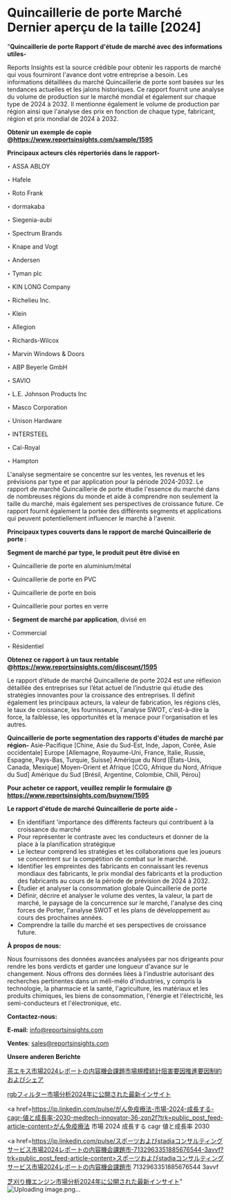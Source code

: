# Quincaillerie de porte Marché Dernier aperçu de la taille [2024]

"<strong>Quincaillerie de porte Rapport d'étude de marché avec des informations utiles-</strong>

Reports Insights est la source crédible pour obtenir les rapports de marché qui vous fourniront l'avance dont votre entreprise a besoin. Les informations détaillées du marché Quincaillerie de porte sont basées sur les tendances actuelles et les jalons historiques. Ce rapport fournit une analyse du volume de production sur le marché mondial et également sur chaque type de 2024 à 2032. Il mentionne également le volume de production par région ainsi que l'analyse des prix en fonction de chaque type, fabricant, région et prix mondial de 2024 à 2032.

<strong><b>Obtenir un exemple de copie @</b></strong><a href=https://www.reportsinsights.com/sample/1595><strong><b>https://www.reportsinsights.com/sample/1595</b></strong></a>

<b>Principaux acteurs clés répertoriés dans le rapport-</b>

<b> </b>‣ ASSA ABLOY

‣ Hafele

‣ Roto Frank

‣ dormakaba

‣ Siegenia-aubi

‣ Spectrum Brands

‣ Knape and Vogt

‣ Andersen

‣ Tyman plc

‣ KIN LONG Company

‣ Richelieu Inc.

‣ Klein

‣ Allegion

‣ Richards-Wilcox

‣ Marvin Windows & Doors

‣ ABP Beyerle GmbH

‣ SAVIO

‣ L.E. Johnson Products Inc

‣ Masco Corporation

‣ Unison Hardware

‣ INTERSTEEL

‣ Cal-Royal

‣ Hampton

L'analyse segmentaire se concentre sur les ventes, les revenus et les prévisions par type et par application pour la période 2024-2032. Le rapport de marché Quincaillerie de porte étudie l'essence du marché dans de nombreuses régions du monde et aide à comprendre non seulement la taille du marché, mais également ses perspectives de croissance future. Ce rapport fournit également la portée des différents segments et applications qui peuvent potentiellement influencer le marché à l'avenir.

<strong>Principaux types couverts dans le rapport de marché Quincaillerie de porte :</strong>

<strong>Segment de marché par type, le produit peut être divisé en</strong>

‣ Quincaillerie de porte en aluminium/métal

‣ Quincaillerie de porte en PVC

‣ Quincaillerie de porte en bois

‣ Quincaillerie pour portes en verre

‣
<strong>Segment de marché par application</strong>, divisé en

‣ Commercial

‣ Résidentiel

<strong><b>Obtenez ce rapport à un taux rentable @</b></strong><a href=https://www.reportsinsights.com/discount/1595><strong><b>https://www.reportsinsights.com/discount/1595</b></strong></a>

Le rapport d’étude de marché Quincaillerie de porte 2024 est une réflexion détaillée des entreprises sur l’état actuel de l’industrie qui étudie des stratégies innovantes pour la croissance des entreprises. Il définit également les principaux acteurs, la valeur de fabrication, les régions clés, le taux de croissance, les fournisseurs, l'analyse SWOT, c'est-à-dire la force, la faiblesse, les opportunités et la menace pour l'organisation et les autres.

<strong>Quincaillerie de porte segmentation des rapports d'études de marché par région-</strong>
Asie-Pacifique [Chine, Asie du Sud-Est, Inde, Japon, Corée, Asie occidentale]
Europe [Allemagne, Royaume-Uni, France, Italie, Russie, Espagne, Pays-Bas, Turquie, Suisse]
Amérique du Nord [États-Unis, Canada, Mexique]
Moyen-Orient et Afrique [CCG, Afrique du Nord, Afrique du Sud]
Amérique du Sud [Brésil, Argentine, Colombie, Chili, Pérou]

<strong>Pour acheter ce rapport, veuillez remplir le formulaire @   <a href=https://www.reportsinsights.com/buynow/1595>https://www.reportsinsights.com/buynow/1595</a></strong>

<strong>Le rapport d'étude de marché Quincaillerie de porte aide -</strong>
<ul>
  <li>En identifiant 'importance des différents facteurs qui contribuent à la croissance du marché</li>
  <li>Pour représenter le contraste avec les conducteurs et donner de la place à la planification stratégique</li>
  <li>Le lecteur comprend les stratégies et les collaborations que les joueurs se concentrent sur la compétition de combat sur le marché.</li>
  <li>Identifier les empreintes des fabricants en connaissant les revenus mondiaux des fabricants, le prix mondial des fabricants et la production des fabricants au cours de la période de prévision de 2024 à 2032.</li>
  <li>Étudier et analyser la consommation globale Quincaillerie de porte</li>
  <li>Définir, décrire et analyser le volume des ventes, la valeur, la part de marché, le paysage de la concurrence sur le marché, l'analyse des cinq forces de Porter, l'analyse SWOT et les plans de développement au cours des prochaines années.</li>
  <li>Comprendre la taille du marché et ses perspectives de croissance future.</li>
</ul>
<strong>À propos de nous:</strong>

Nous fournissons des données avancées analysées par nos dirigeants pour rendre les bons verdicts et garder une longueur d'avance sur le changement. Nous offrons des données liées à l'industrie autorisant des recherches pertinentes dans un méli-mélo d'industries, y compris la technologie, la pharmacie et la santé, l'agriculture, les matériaux et les produits chimiques, les biens de consommation, l'énergie et l'électricité, les semi-conducteurs et l'électronique, etc.

<strong>Contactez-nous:</strong>

<strong>E-mail:</strong> <a href=mailto:info@reportsinsights.com>info@reportsinsights.com</a>

<strong>Ventes</strong>: <a href=mailto:sales@reportsinsights.com>sales@reportsinsights.com</a>

<strong>Unsere anderen Berichte</strong>

<a href=https://www.linkedin.com/pulse/茶エキス市場2024レポートの内容機会課題市場規模統計阻害要因推進要因制約およびシェア-reports-insights-expert-owxxe/>茶エキス市場2024レポートの内容機会課題市場規模統計阻害要因推進要因制約およびシェア</a>

<a href=https://www.linkedin.com/pulse/rgbフィルター市場分析2024年に公開された最新インサイト-tribunal-analytics-360-davnf/>rgbフィルター市場分析2024年に公開された最新インサイト</a>

<a href=https://jp.linkedin.com/pulse/がん免疫療法-市場-2024-成長する-cagr-値と成長率-2030-medtech-innovator-36-zqn2f?trk=public_post_feed-article-content>がん免疫療法 市場 2024 成長する cagr 値と成長率 2030</a>

<a href=https://jp.linkedin.com/pulse/スポーツおよびstadiaコンサルティングサービス市場2024レポートの内容機会課題市-7132963351885676544-3avvf?trk=public_post_feed-article-content>スポーツおよびstadiaコンサルティングサービス市場2024レポートの内容機会課題市 7132963351885676544 3avvf</a>

<a href=https://www.linkedin.com/pulse/芝刈り機エンジン市場分析2024年に公開された最新インサイト-tribunal-analytics-360-2tv9f/>芝刈り機エンジン市場分析2024年に公開された最新インサイト</a>"
![Uploading image.png…]()
